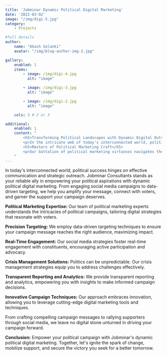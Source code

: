 ```yaml
---
title: 'Jobminar Dynamic Political Digital Marketing'
date: '2022-03-02'
image: "/img/digi-5.jpg"
category:
    - Projects

#full details
author:
    name: "Akash Solanki"
    avatar: "/img/blog-author-img-2.jpg"

gallery:
    enabled: 1
    items:
        - image: /img/digi-4.jpg
          alt: "image"

        - image: /img/digi-3.jpg
          alt: "image"

        - image: /img/digi-2.jpg
          alt: "image"

    cols: 3 # 2 or 3

additional:
    enabled: 1
    content: "
        <h5>Transforming Political Landscapes with Dynamic Digital Outreach</h5>
        <p>In the intricate web of today's interconnected world, political triumph hinges upon efficacious communication and strategic outreach. Jobminar Consultants stands as your steadfast ally, fueling your political aspirations with dynamic political digital marketing. From captivating social media campaigns to data-infused targeting, we propel your message, forge voter connections, and amass the resolute support your campaign merits.</p>
        <h5>Masters of Political Marketing Craft</h5>
        <p>Our battalion of political marketing virtuosos navigates the labyrinth of political campaigns, weaving bespoke digital strategies that harmonize with the pulse of the voters.</p>
    "
---
```


In today's interconnected world, political success hinges on effective communication and strategic outreach. Jobminar Consultants stands as your reliable ally in empowering your political aspirations with dynamic political digital marketing. From engaging social media campaigns to data-driven targeting, we help you amplify your message, connect with voters, and garner the support your campaign deserves.

**Political Marketing Expertise:** Our team of political marketing experts understands the intricacies of political campaigns, tailoring digital strategies that resonate with voters.

**Precision Targeting:** We employ data-driven targeting techniques to ensure your campaign message reaches the right audience, maximizing impact.

**Real-Time Engagement:** Our social media strategies foster real-time engagement with constituents, encouraging active participation and advocacy.

**Crisis Management Solutions:** Politics can be unpredictable. Our crisis management strategies equip you to address challenges effectively.

**Transparent Reporting and Analytics:** We provide transparent reporting and analytics, empowering you with insights to make informed campaign decisions.

**Innovative Campaign Techniques:** Our approach embraces innovation, allowing you to leverage cutting-edge digital marketing tools and techniques.

From crafting compelling campaign messages to rallying supporters through social media, we leave no digital stone unturned in driving your campaign forward.

**Conclusion:**
Empower your political campaign with Jobminar's dynamic political digital marketing. Together, let's ignite the spark of change, mobilize support, and secure the victory you seek for a better tomorrow.
